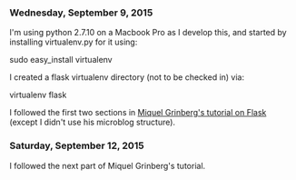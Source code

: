 
### Wednesday, September 9, 2015

I'm using python 2.7.10 on a Macbook Pro as I develop this, and started by installing virtualenv.py for it using:

sudo easy_install virtualenv

I created a flask virtualenv directory (not to be checked in) via:

virtualenv flask

I followed the first two sections in [Miquel Grinberg's tutorial on Flask](http://blog.miguelgrinberg.com/post/the-flask-mega-tutorial-part-ii-templates)
(except I didn't use his microblog structure). 

### Saturday, September 12, 2015

I followed the next part of Miquel Grinberg's tutorial.





